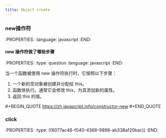 ```yaml
---
title: Object create
---
```


### new操作符
:PROPERTIES:
:language: javascript
:END:
#### new 操作符做了哪些步骤
:PROPERTIES:
:type: question
:language: javascript
:END:

当一个函数被使用 new 操作符执行时，它按照以下步骤：
1. 一个新的空对象被创建并分配给 this。
2. 函数体执行。通常它会修改 this，为其添加新的属性。
3. 返回 this 的值。

#+BEGIN_QUOTE
https://zh.javascript.info/constructor-new
#+END_QUOTE
### click
:PROPERTIES:
:type: ((6077ac46-f040-4368-9898-ab338af20bac))
:END: